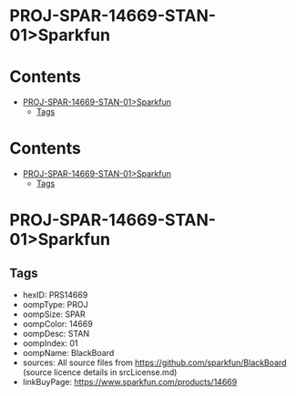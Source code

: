 
PROJ-SPAR-14669-STAN-01>Sparkfun
================================

Contents
========

* [PROJ-SPAR-14669-STAN-01>Sparkfun](#proj-spar-14669-stan-01sparkfun)
	* [Tags](#tags)

Contents
========

* [PROJ-SPAR-14669-STAN-01>Sparkfun](#proj-spar-14669-stan-01sparkfun)
	* [Tags](#tags)

# PROJ-SPAR-14669-STAN-01>Sparkfun

## Tags

- hexID: PRS14669
- oompType: PROJ
- oompSize: SPAR
- oompColor: 14669
- oompDesc: STAN
- oompIndex: 01
- oompName: BlackBoard
- sources: All source files from https://github.com/sparkfun/BlackBoard (source licence details in srcLicense.md)
- linkBuyPage: https://www.sparkfun.com/products/14669
